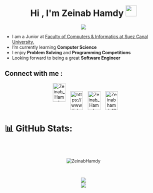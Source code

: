 <h1 align="center">Hi , I'm Zeinab Hamdy <img src="https://media.giphy.com/media/hvRJCLFzcasrR4ia7z/giphy.gif" width="35"></h1>

<p align="center">
  <a href="https://github.com/DenverCoder1/readme-typing-svg"><img src="https://readme-typing-svg.herokuapp.com?font=Time+New+Roman&color=%23C8BE25&size=25&center=true&vCenter=true&width=600&height=100&lines=Computer+Science+Student;Competitive+Programmer;"></a>
</p>


* I am a Junior at [Faculty of Computers & Informatics at Suez Canal University.](http://suez.edu.eg/ar/?page_id=7325&lang=en) 
* I’m currently learning **Computer Science** 
* I enjoy <strong>Problem Solving</strong> and <strong>Programming Competitions</strong>  
* Looking forward to being a great <strong>Software Engineer</strong>


##  Connect with me :
<p align="center">
&nbsp&nbsp&nbsp<a href="mailto:zeinabhamdy1010@gmail.com?"  target="blank"><img src="https://img.shields.io/badge/gmail-%23DD0031.svg?" alt="Zeinab_Hamdy" height="60" width="40"/></a>
&nbsp&nbsp&nbsp<a href="https://www.linkedin.com/in/zeinabhamdyy/" target="blank"><img align="center" src="https://raw.githubusercontent.com/rahuldkjain/github-profile-readme-generator/master/src/images/icons/Social/linked-in-alt.svg" alt="https://www.linkedin.com/in/zeinabhamdyy/" height="60" width="40" /></a>
&nbsp&nbsp&nbsp<a href="https://codeforces.com/profile/Zeinab_Hamdy" target="blank"><img align="center" src="https://raw.githubusercontent.com/rahuldkjain/github-profile-readme-generator/master/src/images/icons/Social/codeforces.svg" alt="Zeinab_Hamdy" height="60" width="40" /></a>	
&nbsp&nbsp&nbsp<a href="https://leetcode.com/Zeinabhamdy10/" target="blank"><img align="center" src="https://raw.githubusercontent.com/rahuldkjain/github-profile-readme-generator/master/src/images/icons/Social/leet-code.svg" alt="Zeinabhamdy10" height="60" width="40" /></a>
</p>

<!--zeinabhamdy1010@gmail.com-->

# 📊 GitHub Stats: 
<br><br>
<p align="center"> 
	<img src="https://komarev.com/ghpvc/?username=ZeinabHamdy&label=Profile%20views&color=0e75b6&style=plastic" alt="ZeinabHamdy"/> 
</p>
<br>
 <p align="center">
<img src="https://github-readme-stats.vercel.app/api?username=ZeinabHamdy&theme=onedark&hide_border=false&include_all_commits=false&count_private=false"/><br/>
<img src="https://github-readme-streak-stats.herokuapp.com/?user=ZeinabHamdy&theme=onedark&hide_border=false" /><br/>
<p/>

<br>

